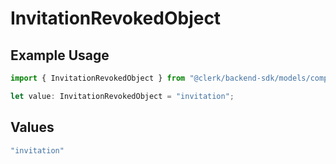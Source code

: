 # InvitationRevokedObject

## Example Usage

```typescript
import { InvitationRevokedObject } from "@clerk/backend-sdk/models/components";

let value: InvitationRevokedObject = "invitation";
```

## Values

```typescript
"invitation"
```